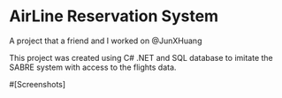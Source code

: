 AirLine Reservation System
============================

A project that a friend and I worked on @JunXHuang

This project was created using C# .NET and SQL database to imitate the SABRE system with access to the flights data.

#[Screenshots]

